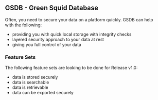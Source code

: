 ## GSDB - Green Squid Database

Often, you need to secure your data on a platform quickly.
GSDB can help with the following:

* providing you with quick local storage with integrity checks
* layered security approach to your data at rest
* giving you full control of your data

### Feature Sets

The following feature sets are looking to be done for Release v1.0:

* data is stored securely
* data is searchable
* data is retrievable
* data can be exported securely
